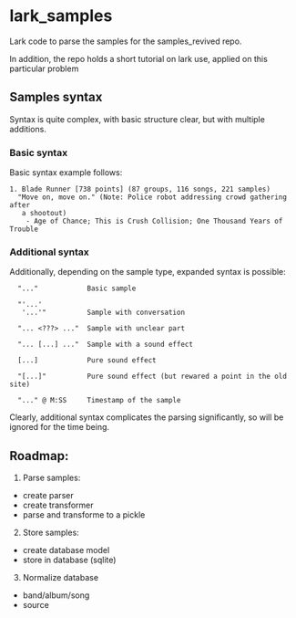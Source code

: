 # lark_samples
Lark code to parse the samples for the samples_revived repo.

In addition, the repo holds a short tutorial on lark use, applied on this
particular problem

## Samples syntax
Syntax is quite complex, with basic structure clear, but with multiple additions.

### Basic syntax
Basic syntax example follows:
```
1. Blade Runner [738 points] (87 groups, 116 songs, 221 samples)
  "Move on, move on." (Note: Police robot addressing crowd gathering after
   a shootout)
    - Age of Chance; This is Crush Collision; One Thousand Years of Trouble
```


### Additional syntax
Additionally, depending on the sample type, expanded syntax is possible:
```
  "..."            Basic sample

  "'...'           
   '...'"          Sample with conversation

  "... <???> ..."  Sample with unclear part

  "... [...] ..."  Sample with a sound effect

  [...]            Pure sound effect

  "[...]"          Pure sound effect (but rewared a point in the old site)

  "..." @ M:SS     Timestamp of the sample
```

Clearly, additional syntax complicates the parsing significantly, 
so will be ignored for the time being.

## Roadmap:

1. Parse samples:
  - create parser
  - create transformer
  - parse and transforme to a pickle
2. Store samples:
  - create database model
  - store in database (sqlite)
3. Normalize database
  - band/album/song
  - source
